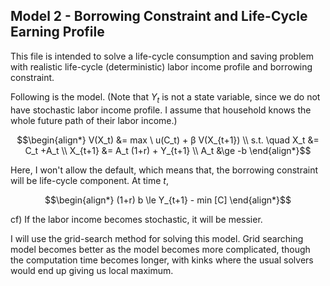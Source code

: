 ## Model 2 - Borrowing Constraint and Life-Cycle Earning Profile

This file is intended to solve a life-cycle consumption and saving problem with realistic life-cycle (deterministic) labor income profile and borrowing constraint.

Following is the model. (Note that $Y_t$ is not a state variable, since we do not have stochastic labor income profile. I assume that household knows the whole future path of their labor income.)

$$\begin{align*}
V(X_t) &= max \ u(C_t) + β V(X_{t+1}) \\
s.t. \quad X_t &= C_t +A_t \\
 X_{t+1} &= A_t (1+r) + Y_{t+1} \\
 A_t &\ge -b
\end{align*}$$

Here, I won't allow the default, which means that, the borrowing constraint will be life-cycle component. At time $t$,

$$\begin{align*}
(1+r) b \le Y_{t+1} - min [C]
\end{align*}$$

cf) If the labor income becomes stochastic, it will be messier.

I will use the grid-search method for solving this model. Grid searching model becomes better as the model becomes more complicated, though the computation time becomes longer, with kinks where the usual solvers would end up giving us local maximum.

